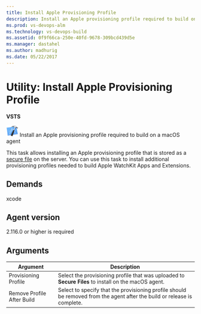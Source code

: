 ```yaml
---
title: Install Apple Provisioning Profile
description: Install an Apple provisioning profile required to build on a macOS agent in VSTS and Team Foundation Server TFS
ms.prod: vs-devops-alm
ms.technology: vs-devops-build
ms.assetid: 0f9f66ca-250e-40fd-9678-309bcd439d5e
ms.manager: dastahel
ms.author: madhurig
ms.date: 05/22/2017
---
```


# Utility: Install Apple Provisioning Profile

**VSTS**

![](../build/_img/xcode-build.png) Install an Apple provisioning profile required to build on a macOS agent

This task allows installing an Apple provisioning profile that is stored as a [secure file](../../concepts/library/secure-files.md) on the server. You can use this task to install additional provisioning profiles needed to build Apple WatchKit Apps and Extensions. 

## Demands

xcode

## Agent version

2.116.0 or higher is required

## Arguments

| Argument | Description |
| -------- | ----------- |
| Provisioning Profile | Select the provisioning profile that was uploaded to **Secure Files** to install on the macOS agent. |
| Remove Profile After Build | Select to specify that the provisioning profile should be removed from the agent after the build or release is complete. |

